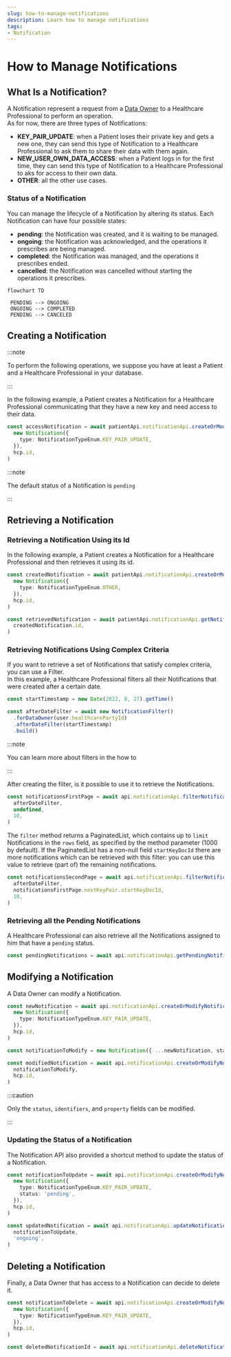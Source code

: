 ```yaml
---
slug: how-to-manage-notifications
description: Learn how to manage notifications
tags:
- Notification
---
```


# How to Manage Notifications

## What Is a Notification?

A Notification represent a request from a [Data Owner](/sdks/glossary#data-owner) to a Healthcare Professional to perform 
an operation.  
As for now, there are three types of Notifications:

* **KEY_PAIR_UPDATE**: when a Patient loses their private key and gets a new one, they can send this type of Notification to a Healthcare Professional to ask them to share their data with them again.
* **NEW_USER_OWN_DATA_ACCESS**: when a Patient logs in for the first time, they can send this type of Notification to a Healthcare Professional to aks for access to their own data.
* **OTHER**: all the other use cases.

### Status of a Notification

You can manage the lifecycle of a Notification by altering its status. Each Notification can have four possible states:

* **pending**: the Notification was created, and it is waiting to be managed.
* **ongoing**: the Notification was acknowledged, and the operations it prescribes are being managed.
* **completed**: the Notification was managed, and the operations it prescribes ended.
* **cancelled**: the Notification was cancelled without starting the operations it prescribes.

```mermaid
flowchart TD
 
 PENDING --> ONGOING
 ONGOING --> COMPLETED
 PENDING --> CANCELED
```

## Creating a Notification

:::note

To perform the following operations, we suppose you have at least a Patient and a Healthcare Professional in your database.

:::

In the following example, a Patient creates a Notification for a Healthcare Professional communicating that they have a new
 key and need access to their data.

<!-- file://code-samples/how-to/manage-notifications/index.mts snippet:create a notification as patient-->
```typescript
const accessNotification = await patientApi.notificationApi.createOrModifyNotification(
  new Notification({
    type: NotificationTypeEnum.KEY_PAIR_UPDATE,
  }),
  hcp.id,
)
```

:::note

The default status of a Notification is `pending`

:::

## Retrieving a Notification

### Retrieving a Notification Using its Id

In the following example, a Patient creates a Notification for a Healthcare Professional and then retrieves it using its
 id.

<!-- file://code-samples/how-to/manage-notifications/index.mts snippet:creates a notification, then retrieves it-->
```typescript
const createdNotification = await patientApi.notificationApi.createOrModifyNotification(
  new Notification({
    type: NotificationTypeEnum.OTHER,
  }),
  hcp.id,
)

const retrievedNotification = await patientApi.notificationApi.getNotification(
  createdNotification.id,
)
```

### Retrieving Notifications Using Complex Criteria

If you want to retrieve a set of Notifications that satisfy complex criteria, you can use a Filter.  
In this example, a Healthcare Professional filters all their Notifications that were created after a certain date.

<!-- file://code-samples/how-to/manage-notifications/index.mts snippet:creates after date filter-->
```typescript
const startTimestamp = new Date(2022, 8, 27).getTime()

const afterDateFilter = await new NotificationFilter()
  .forDataOwner(user.healthcarePartyId)
  .afterDateFilter(startTimestamp)
  .build()
```

:::note

You can learn more about filters in the how to

:::

After creating the filter, is it possible to use it to retrieve the Notifications.

<!-- file://code-samples/how-to/manage-notifications/index.mts snippet:gets the first page of results-->
```typescript
const notificationsFirstPage = await api.notificationApi.filterNotifications(
  afterDateFilter,
  undefined,
  10,
)
```

The `filter` method returns a PaginatedList, which contains up to `limit` Notifications in the `rows` field, as specified by the method parameter (1000 by default).
If  the PaginatedList has a non-null field `startKeyDocId` there are more notifications which can be retrieved with this filter: you can use this value to retrieve (part of) the remaining notifications.

<!-- file://code-samples/how-to/manage-notifications/index.mts snippet:gets the second page of results-->
```typescript
const notificationsSecondPage = await api.notificationApi.filterNotifications(
  afterDateFilter,
  notificationsFirstPage.nextKeyPair.startKeyDocId,
  10,
)
```

### Retrieving all the Pending Notifications

A Healthcare Professional can also retrieve all the Notifications assigned to him that have a `pending` status.

<!-- file://code-samples/how-to/manage-notifications/index.mts snippet:gets the pending notifications-->
```typescript
const pendingNotifications = await api.notificationApi.getPendingNotifications()
```

## Modifying a Notification

A Data Owner can modify a Notification.

<!-- file://code-samples/how-to/manage-notifications/index.mts snippet:modifies a notification-->
```typescript
const newNotification = await api.notificationApi.createOrModifyNotification(
  new Notification({
    type: NotificationTypeEnum.KEY_PAIR_UPDATE,
  }),
  hcp.id,
)

const notificationToModify = new Notification({ ...newNotification, status: 'ongoing' })

const modifiedNotification = await api.notificationApi.createOrModifyNotification(
  notificationToModify,
  hcp.id,
)
```

:::caution

Only the `status`, `identifiers`, and `property` fields can be modified.

:::

### Updating the Status of a Notification

The Notification API also provided a shortcut method to update the status of a Notification.

<!-- file://code-samples/how-to/manage-notifications/index.mts snippet:updates notification status-->
```typescript
const notificationToUpdate = await api.notificationApi.createOrModifyNotification(
  new Notification({
    type: NotificationTypeEnum.KEY_PAIR_UPDATE,
    status: 'pending',
  }),
  hcp.id,
)

const updatedNotification = await api.notificationApi.updateNotificationStatus(
  notificationToUpdate,
  'ongoing',
)
```

## Deleting a Notification

Finally, a Data Owner that has access to a Notification can decide to delete it.

<!-- file://code-samples/how-to/manage-notifications/index.mts snippet:deletes a notification-->
```typescript
const notificationToDelete = await api.notificationApi.createOrModifyNotification(
  new Notification({
    type: NotificationTypeEnum.KEY_PAIR_UPDATE,
  }),
  hcp.id,
)

const deletedNotificationId = await api.notificationApi.deleteNotification(notificationToDelete.id)
```
